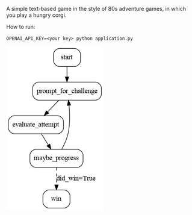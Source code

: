 A simple text-based game in the style of 80s adventure games, in which you play
a hungry corgi.

How to run:

```
OPENAI_API_KEY=<your key> python application.py
```

![State Machine](statemachine.png)
